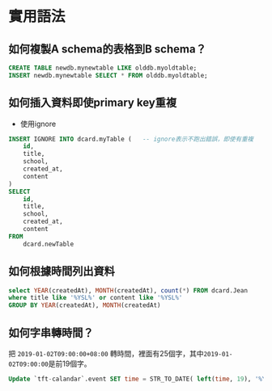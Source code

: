 # 實用語法

## 如何複製A schema的表格到B schema？

```sql
CREATE TABLE newdb.mynewtable LIKE olddb.myoldtable;
INSERT newdb.mynewtable SELECT * FROM olddb.myoldtable;
```

## 如何插入資料即使primary key重複

- 使用ignore

```sql
INSERT IGNORE INTO dcard.myTable (   -- ignore表示不跑出錯誤，即使有重複
    id, 
    title, 
    school,
    created_at,
    content
)
SELECT 
    id, 
    title, 
    school,
    created_at,
    content
FROM 
    dcard.newTable
```

## 如何根據時間列出資料

```sql
select YEAR(createdAt), MONTH(createdAt), count(*) FROM dcard.Jean 
where title like '%YSL%' or content like '%YSL%'
GROUP BY YEAR(createdAt), MONTH(createdAt)
```

## 如何字串轉時間？

把 `2019-01-02T09:00:00+08:00` 轉時間，裡面有25個字，其中`2019-01-02T09:00:00`是前19個字。

```sql
Update `tft-calandar`.event SET time = STR_TO_DATE( left(time, 19), '%Y-%m-%dT%T') 
```
